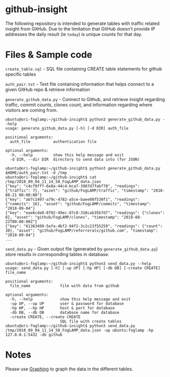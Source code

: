# github-insight

The following repository is intended to generate tables with traffic related insight from GitHub. 
Due to the limitation that GitHub doesn't provide IP addresses the daily result (ie `today`) is unique counts for that day. 

# Files & Sample code

```create_table.sql``` - SQL file containing  CREATE table statements for github specific tables 

```auth_pair.txt``` - Text file containing information that helps connect to a given GitHub repo & retrieve information  
 
```generate_github_data.py``` - Connect to Github, and retrieve insight regarding traffic, commit counts, clones count, and information regarding where visitors are coming from. 

```
ubuntu@ori-foglamp:~/github-insight$ python3 generate_github_data.py --help 
usage: generate_github_data.py [-h] [-d DIR] auth_file

positional arguments:
  auth_file          authentication file

optional arguments:
  -h, --help         show this help message and exit
  -d DIR, --dir DIR  directory to send data into (for JSON)

ubuntu@ori-foglamp:~/github-insight$ python3 generate_github_data.py $HOME/auth_pair.txt -d /tmp
ubuntu@ori-foglamp:~/github-insight$ cat /tmp/2018_09_04_11_14_58_FogLAMP_data.json 
{"key": "c4cf0fff-6e8a-44c4-bca7-3987d7fabf78", "readings": {"traffic": 7}, "asset": "github/FogLAMP/traffic", "timestamp": "2018-08-21 00:00:00"}
{"key": "ab7c1497-a79c-4782-a5ce-baee08f530f1", "readings": {"commits": 16}, "asset": "github/FogLAMP/commits", "timestamp": "2018-09-04"}
{"key": "eae6cde8-8f02-49ec-87c0-310cab35b7d7", "readings": {"clones": 8}, "asset": "github/FogLAMP/clones", "timestamp": "2018-08-22T00:00:00Z"}
{"key": "61363499-5efa-4bf2-94f2-3c2c23f55259", "readings": {"count": 30}, "asset": "github/FogLAMP/referrerals/github.com", "timestamp": "2018-09-04"}
...
```

```send_data.py``` - Given output file (generated by ```generate_github_data.py```) store results in corresponding tables in database. 

```
ubuntu@ori-foglamp:~/github-insight$ python3 send_data.py --help
usage: send_data.py [-h] [-up UP] [-hp HP] [-db DB] [-create CREATE] file_name

positional arguments:
  file_name             file with data from github

optional arguments:
  -h, --help            show this help message and exit
  -up UP, --up UP       user & password for database
  -hp HP, --hp HP       host & port for database
  -db DB, --db DB       database name for database
  -create CREATE, --create CREATE
                        SQL file with create tables
ubuntu@ori-foglamp:~/github-insight$ python3 send_data.py /tmp/2018_09_04_11_14_58_FogLAMP_data.json -up ubuntu:foglamp -hp 127.0.0.1:5432 -db github
```

# Notes 

Please use [Graphing](https://github.com/oshadmon/Graphing) to graph the data in the different tables. 
